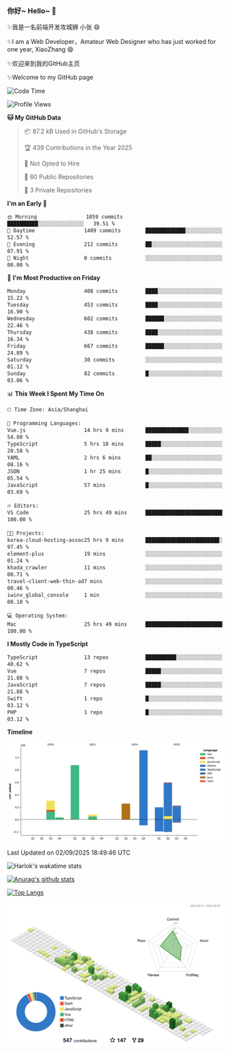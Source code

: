 ### 你好~ Hello~ 👋

✨我是一名前端开发攻城狮 小张 😄

✨I am a Web Developer，Amateur Web Designer who has just worked for one year, XiaoZhang 😄

✨欢迎来到我的GitHub主页

✨Welcome to my GitHub page
<!--
**7148505/7148505** is a ✨ _special_ ✨ repository because its `README.md` (this file) appears on your GitHub profile.

Here are some ideas to get you started:

- 🔭 I’m currently working on ...
- 🌱 I’m currently learning ...
- 👯 I’m looking to collaborate on ...
- 🤔 I’m looking for help with ...
- 💬 Ask me about ...
- 📫 How to reach me: ...
- 😄 Pronouns: ...
- ⚡ Fun fact: ...
-->

<!--START_SECTION:waka-->
![Code Time](http://img.shields.io/badge/Code%20Time-2%2C930%20hrs%2011%20mins-blue)

![Profile Views](http://img.shields.io/badge/Profile%20Views-1-blue)

**🐱 My GitHub Data** 

> 📦 87.2 kB Used in GitHub's Storage 
 > 
> 🏆 439 Contributions in the Year 2025
 > 
> 🚫 Not Opted to Hire
 > 
> 📜 60 Public Repositories 
 > 
> 🔑 3 Private Repositories 
 > 
**I'm an Early 🐤** 

```text
🌞 Morning                1059 commits        ██████████░░░░░░░░░░░░░░░   39.51 % 
🌆 Daytime                1409 commits        █████████████░░░░░░░░░░░░   52.57 % 
🌃 Evening                212 commits         ██░░░░░░░░░░░░░░░░░░░░░░░   07.91 % 
🌙 Night                  0 commits           ░░░░░░░░░░░░░░░░░░░░░░░░░   00.00 % 
```
📅 **I'm Most Productive on Friday** 

```text
Monday                   408 commits         ████░░░░░░░░░░░░░░░░░░░░░   15.22 % 
Tuesday                  453 commits         ████░░░░░░░░░░░░░░░░░░░░░   16.90 % 
Wednesday                602 commits         ██████░░░░░░░░░░░░░░░░░░░   22.46 % 
Thursday                 438 commits         ████░░░░░░░░░░░░░░░░░░░░░   16.34 % 
Friday                   667 commits         ██████░░░░░░░░░░░░░░░░░░░   24.89 % 
Saturday                 30 commits          ░░░░░░░░░░░░░░░░░░░░░░░░░   01.12 % 
Sunday                   82 commits          █░░░░░░░░░░░░░░░░░░░░░░░░   03.06 % 
```


📊 **This Week I Spent My Time On** 

```text
🕑︎ Time Zone: Asia/Shanghai

💬 Programming Languages: 
Vue.js                   14 hrs 9 mins       ██████████████░░░░░░░░░░░   54.80 % 
TypeScript               5 hrs 18 mins       █████░░░░░░░░░░░░░░░░░░░░   20.58 % 
YAML                     2 hrs 6 mins        ██░░░░░░░░░░░░░░░░░░░░░░░   08.16 % 
JSON                     1 hr 25 mins        █░░░░░░░░░░░░░░░░░░░░░░░░   05.54 % 
JavaScript               57 mins             █░░░░░░░░░░░░░░░░░░░░░░░░   03.69 % 

🔥 Editors: 
VS Code                  25 hrs 49 mins      █████████████████████████   100.00 % 

🐱‍💻 Projects: 
korea-cloud-hosting-assoc25 hrs 9 mins       ████████████████████████░   97.45 % 
element-plus             19 mins             ░░░░░░░░░░░░░░░░░░░░░░░░░   01.24 % 
khada_crawler            11 mins             ░░░░░░░░░░░░░░░░░░░░░░░░░   00.71 % 
travel-client-web-thin-ad7 mins              ░░░░░░░░░░░░░░░░░░░░░░░░░   00.46 % 
iwinv_global_console     1 min               ░░░░░░░░░░░░░░░░░░░░░░░░░   00.10 % 

💻 Operating System: 
Mac                      25 hrs 49 mins      █████████████████████████   100.00 % 
```

**I Mostly Code in TypeScript** 

```text
TypeScript               13 repos            ██████████░░░░░░░░░░░░░░░   40.62 % 
Vue                      7 repos             █████░░░░░░░░░░░░░░░░░░░░   21.88 % 
JavaScript               7 repos             █████░░░░░░░░░░░░░░░░░░░░   21.88 % 
Swift                    1 repo              █░░░░░░░░░░░░░░░░░░░░░░░░   03.12 % 
PHP                      1 repo              █░░░░░░░░░░░░░░░░░░░░░░░░   03.12 % 
```



**Timeline**

![Lines of Code chart](https://raw.githubusercontent.com/littleCareless/littleCareless/master/assets/bar_graph.png)


 Last Updated on 02/09/2025 18:49:46 UTC
<!--END_SECTION:waka-->
![Harlok's wakatime stats](https://github-readme-stats.vercel.app/api/wakatime?username=littleCareless)

[![Anurag's github stats](https://github-readme-stats.vercel.app/api?username=littleCareless)](https://github.com/anuraghazra/github-readme-stats)

[![Top Langs](https://github-readme-stats.vercel.app/api/top-langs/?username=littleCareless&layout=compact)](https://github.com/anuraghazra/github-readme-stats)

![](./profile-3d-contrib/profile-green-animate.svg)

